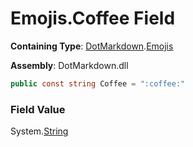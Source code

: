 # Emojis\.Coffee Field

**Containing Type**: [DotMarkdown](../../README.md)\.[Emojis](../README.md)

**Assembly**: DotMarkdown\.dll

```csharp
public const string Coffee = ":coffee:"
```

### Field Value

System\.[String](https://docs.microsoft.com/en-us/dotnet/api/system.string)